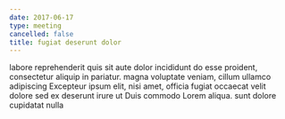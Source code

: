 ```yaml
---
date: 2017-06-17
type: meeting
cancelled: false
title: fugiat deserunt dolor
---
```

labore reprehenderit quis sit aute dolor incididunt do esse proident, consectetur aliquip in pariatur. magna voluptate veniam, cillum ullamco adipiscing Excepteur ipsum elit, nisi amet, officia fugiat occaecat velit dolore sed ex deserunt irure ut Duis commodo Lorem aliqua. sunt dolore cupidatat nulla